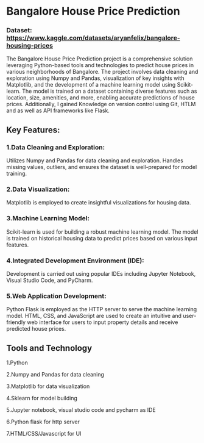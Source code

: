 # Bangalore House Price Prediction
 ### Dataset: https://www.kaggle.com/datasets/aryanfelix/bangalore-housing-prices
 
The Bangalore House Price Prediction project is a comprehensive solution leveraging Python-based tools and technologies to predict house prices in various neighborhoods of Bangalore. The project involves data cleaning and exploration using Numpy and Pandas, visualization of key insights with Matplotlib, and the development of a machine learning model using Scikit-learn. The model is trained on a dataset containing diverse features such as location, size, amenities, and more, enabling accurate predictions of house prices. Additionally, I gained Knowledge on version control using Git, HTLM and as well as API frameworks like Flask.

## Key Features:
### 1.Data Cleaning and Exploration:
Utilizes Numpy and Pandas for data cleaning and exploration.
Handles missing values, outliers, and ensures the dataset is well-prepared for model training.

### 2.Data Visualization:
Matplotlib is employed to create insightful visualizations for housing data.

### 3.Machine Learning Model:
Scikit-learn is used for building a robust machine learning model.
The model is trained on historical housing data to predict prices based on various input features.

### 4.Integrated Development Environment (IDE):
Development is carried out using popular IDEs including Jupyter Notebook, Visual Studio Code, and PyCharm.

### 5.Web Application Development:
Python Flask is employed as the HTTP server to serve the machine learning model.
HTML, CSS, and JavaScript are used to create an intuitive and user-friendly web interface for users to input property details and receive predicted house prices.

## Tools and Technology
1.Python

2.Numpy and Pandas for data cleaning

3.Matplotlib for data visualization

4.Sklearn for model building

5.Jupyter notebook, visual studio code and pycharm as IDE

6.Python flask for http server

7.HTML/CSS/Javascript for UI
